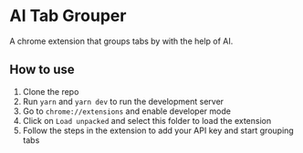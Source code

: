 # AI Tab Grouper

A chrome extension that groups tabs by with the help of AI.

## How to use

1. Clone the repo
2. Run `yarn` and `yarn dev` to run the development server
3. Go to `chrome://extensions` and enable developer mode
4. Click on `Load unpacked` and select this folder to load the extension
5. Follow the steps in the extension to add your API key and start grouping tabs


